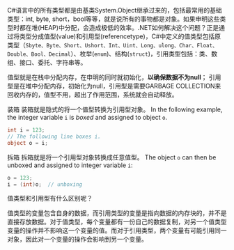 
C#语言中的所有类型都是由基类System.Object继承过来的，包括最常用的基础类型：int, byte, short，bool等等，就是说所有的事物都是对象。如果申明这些类型时都在堆(HEAP)中分配，会造成极低的效率。.NET如何解决这个问题？正是通过将类型分成值型(value)和引用型(referencetype)，C#中定义的值类型包括原类型（`Sbyte、Byte、Short、Ushort、Int、Uint、Long、ulong、Char、Float、Double、Bool、Decimal`）、枚举(`enum`)、结构(`struct`)，引用类型包括：类、数组、接口、委托、字符串等。

值型就是在栈中分配内存，在申明的同时就初始化，**以确保数据不为null**； 引用型是在堆中分配内存，初始化为null，引用型是需要GARBAGE COLLECTION来回收内存的，值型不用，超出了作用范围，系统就会自动释放。

装箱
装箱就是隐式的将一个值型转换为引用型对象。
In the following example, the integer variable `i` is _boxed_ and assigned to object `o`.
```C#
int i = 123;
// The following line boxes i.
object o = i;
```

拆箱
拆箱就是将一个引用型对象转换成任意值型。
The object `o` can then be unboxed and assigned to integer variable `i`:

```C#
o = 123;
i = (int)o;  // unboxing
```

值类型和引用型有什么区别呢？

值类型的变量包含自身的数据，而引用类型的变量是指向数据的内存块的，并不是直接存放数据。对于值类型，每个变量都有一份自己的数据复制，对另一个值类型变量的操作并不影响这一个变量的值。而对于引用类型，两个变量有可能引用同一对象，因此对一个变量的操作会影响到另一个变量。